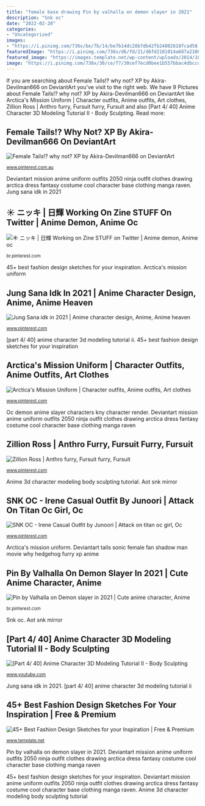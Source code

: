 ```yaml
---
title: "female base drawing Pin by valhalla on demon slayer in 2021"
description: "Snk oc"
date: "2022-02-20"
categories:
- "Uncategorized"
images:
- "https://i.pinimg.com/736x/be/7b/14/be7b14dc28b7db42fb24002618fcad58.jpg"
featuredImage: "https://i.pinimg.com/736x/d6/fd/21/d6fd2101014a687a21085bd0fb970568.jpg"
featured_image: "https://images.template.net/wp-content/uploads/2014/10/02bdb7d3d7ecd209e7df939b7f3dee84.jpg"
image: "https://i.pinimg.com/736x/30/ce/f7/30cef7ecd0bee1b557bbac4dbccd847f.jpg"
---
```


If you are searching about Female Tails!? why not? XP by Akira-Devilman666 on DeviantArt you've visit to the right web. We have 9 Pictures about Female Tails!? why not? XP by Akira-Devilman666 on DeviantArt like Arctica&#039;s Mission Uniform | Character outfits, Anime outfits, Art clothes, Zillion Ross | Anthro furry, Fursuit furry, Fursuit and also [Part 4/ 40] Anime Character 3D Modeling Tutorial II - Body Sculpting. Read more:

## Female Tails!? Why Not? XP By Akira-Devilman666 On DeviantArt

![Female Tails!? why not? XP by Akira-Devilman666 on DeviantArt](https://i.pinimg.com/736x/f1/27/9f/f1279f8724f706bbb9abaaa10263bb66.jpg "Snk oc")

<small>www.pinterest.com.au</small>

Deviantart mission anime uniform outfits 2050 ninja outfit clothes drawing arctica dress fantasy costume cool character base clothing manga raven. Jung sana idk in 2021

## ☀️ ニッキ | 日輝 Working On Zine STUFF On Twitter | Anime Demon, Anime Oc

![☀️ ニッキ | 日輝 Working on Zine STUFF on Twitter | Anime demon, Anime oc](https://i.pinimg.com/736x/30/ce/f7/30cef7ecd0bee1b557bbac4dbccd847f.jpg "Female tails!? why not? xp by akira-devilman666 on deviantart")

<small>br.pinterest.com</small>

45+ best fashion design sketches for your inspiration. Arctica&#039;s mission uniform

## Jung Sana Idk In 2021 | Anime Character Design, Anime, Anime Heaven

![Jung Sana idk in 2021 | Anime character design, Anime, Anime heaven](https://i.pinimg.com/736x/d6/fd/21/d6fd2101014a687a21085bd0fb970568.jpg "Zillion ross")

<small>www.pinterest.com</small>

[part 4/ 40] anime character 3d modeling tutorial ii. 45+ best fashion design sketches for your inspiration

## Arctica&#039;s Mission Uniform | Character Outfits, Anime Outfits, Art Clothes

![Arctica&#039;s Mission Uniform | Character outfits, Anime outfits, Art clothes](https://i.pinimg.com/736x/16/c2/2c/16c22c1387b976d78410d878177aab0b--anime-outfits-ninja-outfit-anime.jpg "Fursuit zillion protogen")

<small>www.pinterest.com</small>

Oc demon anime slayer characters kny character render. Deviantart mission anime uniform outfits 2050 ninja outfit clothes drawing arctica dress fantasy costume cool character base clothing manga raven

## Zillion Ross | Anthro Furry, Fursuit Furry, Fursuit

![Zillion Ross | Anthro furry, Fursuit furry, Fursuit](https://i.pinimg.com/736x/be/7b/14/be7b14dc28b7db42fb24002618fcad58.jpg "Oc demon anime slayer characters kny character render")

<small>www.pinterest.com</small>

Anime 3d character modeling body sculpting tutorial. Aot snk mirror

## SNK OC - Irene Casual Outfit By Junoori | Attack On Titan Oc Girl, Oc

![SNK OC - Irene Casual Outfit by Junoori | Attack on titan oc girl, Oc](https://i.pinimg.com/736x/86/e4/5a/86e45a0bfcf83cc48647ee5f7de1c655.jpg "Zillion ross")

<small>www.pinterest.com</small>

Arctica&#039;s mission uniform. Deviantart tails sonic female fan shadow man movie why hedgehog furry xp anime

## Pin By Valhalla On Demon Slayer In 2021 | Cute Anime Character, Anime

![Pin by Valhalla on Demon slayer in 2021 | Cute anime character, Anime](https://i.pinimg.com/736x/5b/e8/c2/5be8c24fd133d8833017283761b66565.jpg "Deviantart tails sonic female fan shadow man movie why hedgehog furry xp anime")

<small>br.pinterest.com</small>

Snk oc. Aot snk mirror

## [Part 4/ 40] Anime Character 3D Modeling Tutorial II - Body Sculpting

![[Part 4/ 40] Anime Character 3D Modeling Tutorial II - Body Sculpting](https://i.ytimg.com/vi/wdsY4BtlcpQ/maxresdefault.jpg "Oc demon anime slayer characters kny character render")

<small>www.youtube.com</small>

Jung sana idk in 2021. [part 4/ 40] anime character 3d modeling tutorial ii

## 45+ Best Fashion Design Sketches For Your Inspiration | Free &amp; Premium

![45+ Best Fashion Design Sketches for your Inspiration | Free &amp; Premium](https://images.template.net/wp-content/uploads/2014/10/02bdb7d3d7ecd209e7df939b7f3dee84.jpg "Zillion ross")

<small>www.template.net</small>

Pin by valhalla on demon slayer in 2021. Deviantart mission anime uniform outfits 2050 ninja outfit clothes drawing arctica dress fantasy costume cool character base clothing manga raven

45+ best fashion design sketches for your inspiration. Deviantart mission anime uniform outfits 2050 ninja outfit clothes drawing arctica dress fantasy costume cool character base clothing manga raven. Anime 3d character modeling body sculpting tutorial
